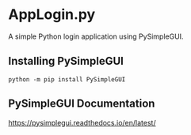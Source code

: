 # AppLogin.py
A simple Python login application using PySimpleGUI.

## Installing PySimpleGUI
``python -m pip install PySimpleGUI``

## PySimpleGUI Documentation
https://pysimplegui.readthedocs.io/en/latest/